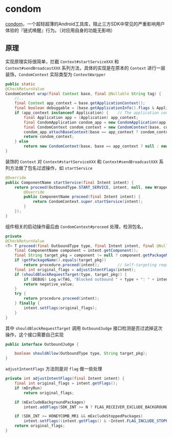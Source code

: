 # condom

[condom](https://github.com/oasisfeng/condom)，一个超轻超薄的Android工具库，阻止三方SDK中常见的严重影响用户体验的『链式唤醒』行为。（对应用自身的功能无影响）

## 原理

实现原理实际很简单，拦截 `Context#startServiceXXX` 和 `Context#sendBroadcastXXX` 系列方法，具体的实现是在原本的 `Context` 进行一层装饰，`CondomContext` 实际类型为 `ContextWarpper`

```java
public static
@CheckReturnValue
CondomContext wrap(final Context base, final @Nullable String tag) {
    //..
    final Context app_context = base.getApplicationContext();
    final boolean debuggable = (base.getApplicationInfo().flags & ApplicationInfo.FLAG_DEBUGGABLE) != 0;
    if (app_context instanceof Application) {    // The application context is indeed an Application, this should be preserved semantically.
        final Application app = (Application) app_context;
        final CondomApplication condom_app = new CondomApplication(app, tag, debuggable);
        final CondomContext condom_context = new CondomContext(base, condom_app, tag, debuggable);
        condom_app.attachBaseContext(base == app_context ? condom_context : new CondomContext(app, app, tag, debuggable));
        return condom_context;
    } else
        return new CondomContext(base, base == app_context ? null : new CondomContext(app_context, app_context, tag, debuggable), tag, debuggable);
}
```

装饰的 `Context` 对 `Context#startServiceXXX` 和 `Context#sendBroadcastXXX` 系列方法做了包名过滤操作，如 `startService`

```java
@Override
public ComponentName startService(final Intent intent) {
    return proceed(OutboundType.START_SERVICE, intent, null, new WrappedValueProcedure<ComponentName>() {
        @Override
        public ComponentName proceed(final Intent intent) {
            return CondomContext.super.startService(intent);
        }
    });
}
```

组件相关的启动操作最后由 `CondomContext#proceed` 处理，检测包名，

```java
private
@CheckReturnValue
<T> T proceed(final OutboundType type, final Intent intent, final @Nullable T negative_value, final WrappedValueProcedure<T> procedure) {
    final ComponentName component = intent.getComponent();
    final String target_pkg = component != null ? component.getPackageName() : intent.getPackage();
    if (getPackageName().equals(target_pkg))
        return procedure.proceed(intent);        // Self-targeting request is allowed unconditionally
    final int original_flags = adjustIntentFlags(intent);
    if (shouldBlockRequestTarget(type, target_pkg)) {
        if (DEBUG) Log.w(TAG, "Blocked outbound " + type + ": " + intent);
        return negative_value;
    }
    try {
        return procedure.proceed(intent);
    } finally {
        intent.setFlags(original_flags);
    }
}
```

其中 `shouldBlockRequestTarget` 调用 `OutboundJudge` 接口检测是否过滤掉这次操作，这个接口需要自己实现

```java
public interface OutboundJudge {

    boolean shouldAllow(OutboundType type, String target_pkg);
}
```

`adjustIntentFlags` 方法则是对 `flag` 做一些处理

```java
private int adjustIntentFlags(final Intent intent) {
    final int original_flags = intent.getFlags();
    if (mDryRun)
        return original_flags;

    if (mExcludeBackgroundPackages)
        intent.addFlags(SDK_INT >= N ? FLAG_RECEIVER_EXCLUDE_BACKGROUND : Intent.FLAG_RECEIVER_REGISTERED_ONLY);

    if (SDK_INT >= HONEYCOMB_MR1 && mExcludeStoppedPackages)
        intent.setFlags((intent.getFlags() & ~Intent.FLAG_INCLUDE_STOPPED_PACKAGES) | Intent.FLAG_EXCLUDE_STOPPED_PACKAGES);
    return original_flags;
}
```
